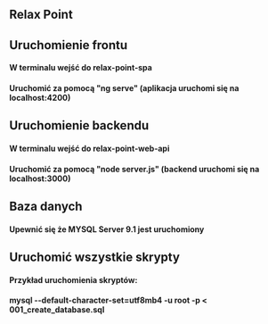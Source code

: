 ## Relax Point

## Uruchomienie frontu
#### W terminalu wejść do relax-point-spa
#### Uruchomić za pomocą "ng serve" (aplikacja uruchomi się na localhost:4200)

## Uruchomienie backendu
#### W terminalu wejść do relax-point-web-api
#### Uruchomić za pomocą "node server.js" (backend uruchomi się na localhost:3000)

## Baza danych
#### Upewnić się że MYSQL Server 9.1 jest uruchomiony

## Uruchomić wszystkie skrypty
#### Przykład uruchomienia skryptów:
#### mysql --default-character-set=utf8mb4 -u root -p < 001_create_database.sql